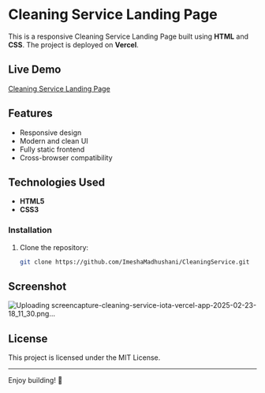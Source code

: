 # Cleaning Service Landing Page

This is a responsive Cleaning Service Landing Page built using **HTML** and **CSS**. The project is deployed on **Vercel**.

## Live Demo
[Cleaning Service Landing Page](https://cleaning-service-iota.vercel.app/)

## Features
- Responsive design
- Modern and clean UI
- Fully static frontend
- Cross-browser compatibility

## Technologies Used
- **HTML5**
- **CSS3**



### Installation
1. Clone the repository:
   ```sh
   git clone https://github.com/ImeshaMadhushani/CleaningService.git
   ```


## Screenshot
![Uploading screencapture-cleaning-service-iota-vercel-app-2025-02-23-18_11_30.png…](https://github.com/user-attachments/assets/140e7b52-6183-4d0e-b809-e4b578f6484e)


## License
This project is licensed under the MIT License.

---

Enjoy building! 🚀

